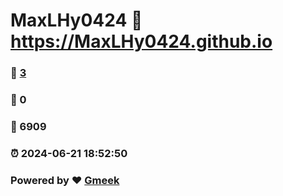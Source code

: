 # MaxLHy0424 :link: https://MaxLHy0424.github.io 
### :page_facing_up: [3](https://MaxLHy0424.github.io/tag.html) 
### :speech_balloon: 0 
### :hibiscus: 6909 
### :alarm_clock: 2024-06-21 18:52:50 
### Powered by :heart: [Gmeek](https://github.com/Meekdai/Gmeek)
